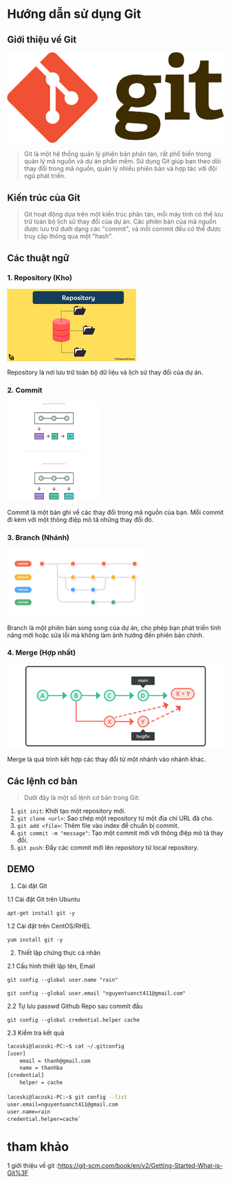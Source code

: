 # Hướng dẫn sử dụng Git

## Giới thiệu về Git
![](.//images/Git-Logo-2Color.png)
>Git là một hệ thống quản lý phiên bản phân tán, rất phổ biến trong quản lý mã nguồn và dự án phần mềm. Sử dụng Git giúp bạn theo dõi thay đổi trong mã nguồn, quản lý nhiều phiên bản và hợp tác với đội ngũ phát triển.


## Kiến trúc của Git

>Git hoạt động dựa trên một kiến trúc phân tán, mỗi máy tính có thể lưu trữ toàn bộ lịch sử thay đổi của dự án. Các phiên bản của mã nguồn được lưu trữ dưới dạng các "commit", và mỗi commit đều có thể được truy cập thông qua một "hash".

## Các thuật ngữ



### 1. Repository (Kho)
![](.//images/tải%20xuống.png)

Repository là nơi lưu trữ toàn bộ dữ liệu và lịch sử thay đổi của dự án.

### 2. Commit
![](.//images/taixuong1.png)

Commit là một bản ghi về các thay đổi trong mã nguồn của bạn. Mỗi commit đi kèm với một thông điệp mô tả những thay đổi đó.

### 3. Branch (Nhánh)
![](.//images/tải%20xuống%202.png)

Branch là một phiên bản song song của dự án, cho phép bạn phát triển tính năng mới hoặc sửa lỗi mà không làm ảnh hưởng đến phiên bản chính.

### 4. Merge (Hợp nhất)
![](.//images/01.png)

Merge là quá trình kết hợp các thay đổi từ một nhánh vào nhánh khác.

## Các lệnh cơ bản

>Dưới đây là một số lệnh cơ bản trong Git:

1. `git init`: Khởi tạo một repository mới.
2. `git clone <url>`: Sao chép một repository từ một địa chỉ URL đã cho.
3. `git add <file>`: Thêm file vào index để chuẩn bị commit.
4. `git commit -m "message"`: Tạo một commit mới với thông điệp mô tả thay đổi.
5. `git push`: Đẩy các commit mới lên repository từ local repository.

## DEMO
1. Cài đặt Git 
   
1.1 Cài đặt Git trên Ubuntu

`apt-get install git -y`

1.2 Cài đặt trên CentOS/RHEL

`yum install git -y`

2. Thiết lập chứng thực cá nhân

2.1 Cấu hình thiết lập tên, Email

`git config --global user.name "rain"`

`git config --global user.email "nguyentuanct411@gmail.com"`

2.2 Tự lưu passwd Github Repo sau commit đầu

`git config --global credential.helper cache`

2.3 Kiểm tra kết quả
```sh
lacoski@lacoski-PC:~$ cat ~/.gitconfig
[user]
	email = thanh@gmail.com
	name = thanhba
[credential]
	helper = cache

lacoski@lacoski-PC:~$ git config --list
user.email=nguyentuanct411@gmail.com
user.name=rain
credential.helper=cache`
```

# tham khảo
1 giới thiệu về git :<https://git-scm.com/book/en/v2/Getting-Started-What-is-Git%3F>







